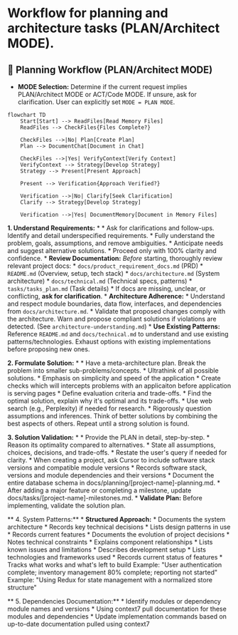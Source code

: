 # Workflow for planning and architecture tasks (PLAN/Architect MODE).

## 📝 Planning Workflow (PLAN/Architect MODE)

*   **MODE Selection:** Determine if the current request implies PLAN/Architect MODE or ACT/Code MODE. If unsure, ask for clarification. User can explicitly set `MODE = PLAN MODE`.

```mermaid
flowchart TD
    Start[Start] --> ReadFiles[Read Memory Files]
    ReadFiles --> CheckFiles{Files Complete?}

    CheckFiles -->|No| Plan[Create Plan]
    Plan --> DocumentChat[Document in Chat]

    CheckFiles -->|Yes| VerifyContext[Verify Context]
    VerifyContext --> Strategy[Develop Strategy]
    Strategy --> Present[Present Approach]

    Present --> Verification{Approach Verified?}

    Verification -->|No| Clarify[Seek Clarification]
    Clarify --> Strategy[Develop Strategy]

    Verification -->|Yes| DocumentMemory[Document in Memory Files]
```

**1. Understand Requirements:**
    *   **<CLARIFICATION>**
        *   Ask for clarifications and follow-ups. Identify and detail underspecified requirements.
        *   Fully understand the problem, goals, assumptions, and remove ambiguities.
        *   Anticipate needs and suggest alternative solutions.
        *   Proceed only with 100% clarity and confidence.
    *   **Review Documentation:** *Before* starting, thoroughly review relevant project docs:
        *   `docs/product_requirement_docs.md` (PRD)
        *   `README.md` (Overview, setup, tech stack)
        *   `docs/architecture.md` (System architecture)
        *   `docs/technical.md` (Technical specs, patterns)
        *   `tasks/tasks_plan.md` (Task details)
        *   If docs are missing, unclear, or conflicting, **ask for clarification**.
    *   **Architecture Adherence:**
        *   Understand and respect module boundaries, data flow, interfaces, and dependencies from `docs/architecture.md`.
        *   Validate that proposed changes comply with the architecture. Warn and propose compliant solutions if violations are detected. (See `architecture-understanding.md`)
    *   **Use Existing Patterns:** Reference `README.md` and `docs/technical.md` to understand and use existing patterns/technologies. Exhaust options with existing implementations before proposing new ones.

**2. Formulate Solution:**
    *   **<STEP BY STEP REASONING>**
        *   **<DECOMPOSE>** Have a meta-architecture plan. Break the problem into smaller sub-problems/concepts.
        *   Ultrathink of all possible solutions.
        *   Emphasis on simplicity and speed of the application
        *   Create checks which will intercepts problems with an applicaiton before application is serving pages
        *   Define evaluation criteria and trade-offs.
        *   Find the optimal solution, explain why it's optimal and its trade-offs.
        *   **<WEB USE>** Use web search (e.g., Perplexity) if needed for research.
        *   **<MULTI ATTEMPTS>** Rigorously question assumptions and inferences. Think of better solutions by combining the best aspects of others. Repeat until a strong solution is found.

**3. Solution Validation:**
    *   **<REASONING PRESENTATION>**
        *   Provide the PLAN in detail, step-by-step.
        *   Reason its optimality compared to alternatives.
        *   State all assumptions, choices, decisions, and trade-offs.
        *   Restate the user's query if needed for clarity.
        *   When creating a project, ask Cursor to include software stack versions and compatible module versions 
        *   Records software stack, versions and module dependencies and their versions
        *   Document the entire database schema in docs/planning/[project-name]-planning.md.
        *   After adding a major feature or completing a milestone, update docs/tasks/[project-name]-milestones.md.
    *   **Validate Plan:** Before implementing, validate the solution plan. 

** 4. System Patterns:**
    *  **Structured Approach:**
        * Documents the system architecture
        * Records key technical decisions
        * Lists design patterns in use
        * Records current features
        * Documents the evolution of project decisions 
        * Notes technical constraints
        * Explains component relationships
        * Lists known issues and limitations
        * Describes development setup
        * Lists technologies and frameworks used
        * Records current status of features
        * Tracks what works and what's left to build
Example: "User authentication complete; inventory management 80% complete; reporting not started"
Example: "Using Redux for state management with a normalized store structure"

** 5. Dependencies Documentation:**
        * Identify modules or dependency module names and versions
	* Using context7 pull documentation for these modules and dependencies
        * Update implementation commands based on up-to-date documentation pulled using context7
